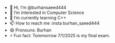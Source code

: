 - 👋 Hi, I’m @burhansaeed444
- 👀 I’m interested in Computer Science
- 🌱 I’m currently learning C++
- 📫 How to reach me :insta burhan_saeed444
- 😄 Pronouns: Burhan
- ⚡ Fun fact: Tommorrow 7/1/2025 is my final exam.

<!---
burhansaeed444/burhansaeed444 is a ✨ special ✨ repository because its `README.md` (this file) appears on your GitHub profile.
You can click the Preview link to take a look at your changes.
--->
